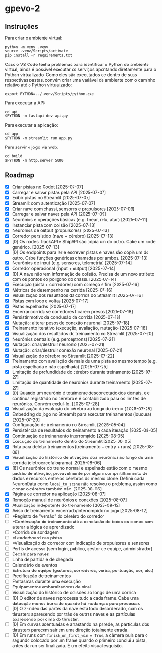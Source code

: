 # gpevo-2

## Instruções

Para criar o ambiente virtual:

```
python -m venv .venv
source .venv/Scripts/activate
pip install -r requirements.txt
```

Caso o VS Code tenha problemas para identificar o Python do ambiente virtual, ainda é possível executar os serviços apontando diretamente para o Python virtualizado. Como eles são executados de dentro de suas respectivas pastas, convém criar uma variável de ambiente com o caminho relativo até o Python virtualizado:

```
export PYTHON=../.venv/Scripts/python.exe
```

Para executar a API:

```
cd api
$PYTHON -m fastapi dev api.py
```

Para executar a aplicação:

```
cd app
$PYTHON -m streamlit run app.py
```

Para servir o jogo via web:
```
cd build
$PYTHON -m http.server 5000
```

## Roadmap

- [x] Criar pistas no Godot [2025-07-07]
- [x] Carregar e salvar pistas pela API [2025-07-07]
- [x] Exibir pistas no Streamlit [2025-07-07]
- [x] Streamlit com autenticação [2025-07-07]
- [x] Criar nave com chassi, sensores e propulsores [2025-07-09]
- [x] Carregar e salvar naves pela API [2025-07-09]
- [x] Neurônios e operações básicas (e.g. linear, relu, atan) [2025-07-11]
- [x] Instanciar pista com colisão [2025-07-13]
- [x] Neurônios de output (propulsores) [2025-07-13]
- [x] Corredor persistido (nave + cérebro) [2025-07-13]
- [x] [D] Os nodes TrackAPI e ShipAPI são cópia um do outro. Cabe um node genérico. [2025-07-13]
- [x] [D] Os endpoints para ler e escrever pistas e naves são cópia um do outro. Cabe funções genéricas chamadas por ambos. [2025-07-13]
- [x] Neurônios de input (e.g. sensores, telemetria) [2025-07-14]
- [x] Corredor operacional (input + output) [2025-07-14]
- [x] [D] A nave não tem informação de colisão. Precisa de um novo atributo com os pontos do polígono do chassi. [2025-07-14]
- [x] Execução (pista + corredores) com começo e fim [2025-07-16]
- [x] Métricas de desempenho na corrida [2025-07-16]
- [x] Visualização dos resultados da corrida do Streamlit [2025-07-16]
- [x] Pistas com loop e voltas [2025-07-17]
- [x] Pistas espelhadas [2025-07-17]
- [x] Encerrar corrida se corredores ficarem presos [2025-07-18]
- [x] Persistir motivo da conclusão da corrida [2025-07-18]
- [x] Mutação: alterar pesos de conexão neuronal [2025-07-18]
- [x] Treinamento iterativo (execução, avaliação, mutação) [2025-07-18]
- [x] Visualização dos resultados do treinamento no Streamlit [2025-07-20]
- [x] Neurônios centrais (e.g. perceptrons) [2025-07-21]
- [x] Mutação: criar/destruir neurônio [2025-07-21]
- [x] Mutação: criar/destruir conexão neuronal [2025-07-21]
- [x] Visualização do cérebro no Streamlit [2025-07-22]
- [x] Treinamento com avaliação de mais de uma pista ao mesmo tempo (e.g. pista espelhada e não espelhada) [2025-07-25]
- [x] Limitação de profundidade do cérebro durante treinamento [2025-07-27]
- [x] Limitação de quantidade de neurônios durante treinamento [2025-07-27]
- [x] [D] Quando um neurônio é totalmente desconectado dos demais, ele continua registrado no cérebro e é contabilizado para os limites de neurônios. Convém excluí-lo. [2025-07-28]
- [x] Visualização da evolução do cérebro ao longo do treino [2025-07-28]
- [x] Embedding do jogo no Streamlit para executar treinamentos (loucura) [2025-07-29]
- [x] Configuração de treinamento no Streamlit [2025-08-04]
- [x] Persistência de resultados do treinamento a cada iteração [2025-08-05]
- [x] Continuação de treinamento interrompido [2025-08-05]
- [x] Execução de treinamento dentro do Streamlit [2025-08-05]
- [x] Rota para deletar treinamentos (treinamento + entry + runs) [2025-08-06]
- [x] Visualização do histórico de ativações dos neurônios ao longo de uma corrida (eletroencefalograma) [2025-08-06]
- [X] [B] Os neurônios do treino normal e espelhado estão com o mesmo padrão de ativação, provavelmente por algum compartilhamento de dados e recursos entre os cérebros do mesmo clone. Definir cada NeuronData como `local_to_scene` não resolveu o problema, assim como clonar o cérebro também não. [2025-08-06]
- [x] Página de corredor na aplicação [2025-08-07]
- [x] Remoção manual de neurônios e conexões [2025-08-07]
- [x] Atualização indepotente do treinamento [2025-08-12]
- [x] Aviso de treinamento encerrado/interrompido no jogo [2025-08-12]
- [ ] *Registro de "versão" do cérebro do corredor
- [ ] *Continuação do treinamento até a conclusão de todos os clones sem alterar a lógica de aprendizado
- [ ] *Corrida de sondagem
- [ ] *Leaderboard das pistas
- [ ] *Visualização do corredor com indicação de propulsores e sensores
- [ ] Perfis de acesso (sem login, público, gestor de equipe, administrador)
- [ ] Decals para naves
- [ ] Linha de partida e de chegada
- [ ] Calendário de eventos
- [ ] Estrutura de equipe (gestores, corredores, verba, pontuação, cor, etc.)
- [ ] Precificação de treinamentos
- [ ] Fantasmas durante uma execução
- [ ] Equipamentos embaralhadores de sinal
- [ ] Visualização do histórico de colisões ao longo de uma corrida
- [ ] [D] O editor de naves reprocessa tudo a cada frame. Cabe uma detecção menos burra de quando há mudanças para processar.
- [ ] [D] O z-index das partes da nave está todo desordenado, com os thrusters aparecendo por trás de outras naves e as partículas aparecendo por cima do thruster.
- [ ] [D] Em curvas acentuadas e arrastando na parede, as partículas dos thrusters parecem sair em uma direção totalmente errada.
- [ ] [D] Em runs com `finish_on_first_win = True`, a câmera pula para o segundo colocado por um frame quando o primeiro conclui a pista, antes da run ser finalizada. É um efeito visual esquisito.